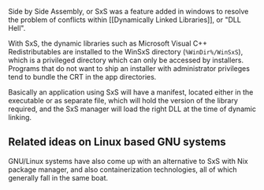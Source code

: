 Side by Side Assembly, or SxS was a feature added in windows to resolve the problem of conflicts within [[Dynamically Linked Libraries]], or "DLL Hell".

With SxS, the dynamic libraries such as Microsoft Visual C++ Redistributables are installed to the WinSxS directory (`%WinDir%/WinSxS`), which is a privileged directory which can only be accessed by installers. Programs that do not want to ship an installer with administrator privileges tend to bundle the CRT in the app directories.

Basically an application using SxS will have a manifest, located either in the executable or as separate file, which will hold the version of the library required, and the SxS manager will load the right DLL at the time of dynamic linking.
## Related ideas on Linux based GNU systems
GNU/Linux systems have also come up with an alternative to SxS with Nix package manager, and also containerization technologies, all of which generally fall in the same boat.

